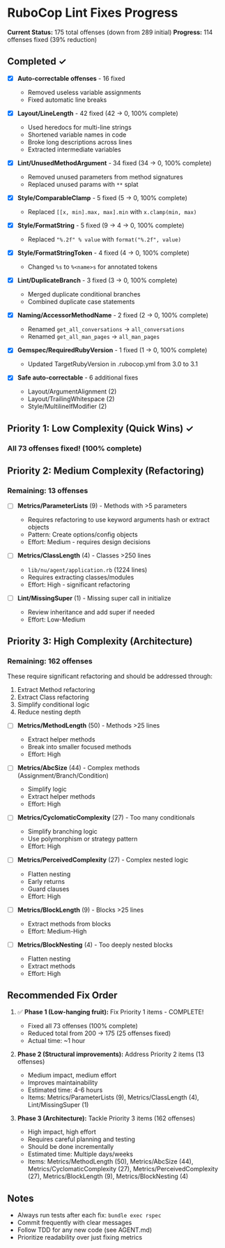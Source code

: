 # RuboCop Lint Fixes Progress

**Current Status:** 175 total offenses (down from 289 initial)
**Progress:** 114 offenses fixed (39% reduction)

## Completed ✓

- [x] **Auto-correctable offenses** - 16 fixed
  - Removed useless variable assignments
  - Fixed automatic line breaks

- [x] **Layout/LineLength** - 42 fixed (42 → 0, 100% complete)
  - Used heredocs for multi-line strings
  - Shortened variable names in code
  - Broke long descriptions across lines
  - Extracted intermediate variables

- [x] **Lint/UnusedMethodArgument** - 34 fixed (34 → 0, 100% complete)
  - Removed unused parameters from method signatures
  - Replaced unused params with `**` splat

- [x] **Style/ComparableClamp** - 5 fixed (5 → 0, 100% complete)
  - Replaced `[[x, min].max, max].min` with `x.clamp(min, max)`

- [x] **Style/FormatString** - 5 fixed (9 → 4 → 0, 100% complete)
  - Replaced `"%.2f" % value` with `format("%.2f", value)`

- [x] **Style/FormatStringToken** - 4 fixed (4 → 0, 100% complete)
  - Changed `%s` to `%<name>s` for annotated tokens

- [x] **Lint/DuplicateBranch** - 3 fixed (3 → 0, 100% complete)
  - Merged duplicate conditional branches
  - Combined duplicate case statements

- [x] **Naming/AccessorMethodName** - 2 fixed (2 → 0, 100% complete)
  - Renamed `get_all_conversations` → `all_conversations`
  - Renamed `get_all_man_pages` → `all_man_pages`

- [x] **Gemspec/RequiredRubyVersion** - 1 fixed (1 → 0, 100% complete)
  - Updated TargetRubyVersion in .rubocop.yml from 3.0 to 3.1

- [x] **Safe auto-correctable** - 6 additional fixes
  - Layout/ArgumentAlignment (2)
  - Layout/TrailingWhitespace (2)
  - Style/MultilineIfModifier (2)

## Priority 1: Low Complexity (Quick Wins) ✓

### All 73 offenses fixed! (100% complete)

## Priority 2: Medium Complexity (Refactoring)

### Remaining: 13 offenses

- [ ] **Metrics/ParameterLists** (9) - Methods with >5 parameters
  - Requires refactoring to use keyword arguments hash or extract objects
  - Pattern: Create options/config objects
  - Effort: Medium - requires design decisions

- [ ] **Metrics/ClassLength** (4) - Classes >250 lines
  - `lib/nu/agent/application.rb` (1224 lines)
  - Requires extracting classes/modules
  - Effort: High - significant refactoring

- [ ] **Lint/MissingSuper** (1) - Missing super call in initialize
  - Review inheritance and add super if needed
  - Effort: Low-Medium

## Priority 3: High Complexity (Architecture)

### Remaining: 162 offenses

These require significant refactoring and should be addressed through:
1. Extract Method refactoring
2. Extract Class refactoring
3. Simplify conditional logic
4. Reduce nesting depth

- [ ] **Metrics/MethodLength** (50) - Methods >25 lines
  - Extract helper methods
  - Break into smaller focused methods
  - Effort: High

- [ ] **Metrics/AbcSize** (44) - Complex methods (Assignment/Branch/Condition)
  - Simplify logic
  - Extract helper methods
  - Effort: High

- [ ] **Metrics/CyclomaticComplexity** (27) - Too many conditionals
  - Simplify branching logic
  - Use polymorphism or strategy pattern
  - Effort: High

- [ ] **Metrics/PerceivedComplexity** (27) - Complex nested logic
  - Flatten nesting
  - Early returns
  - Guard clauses
  - Effort: High

- [ ] **Metrics/BlockLength** (9) - Blocks >25 lines
  - Extract methods from blocks
  - Effort: Medium-High

- [ ] **Metrics/BlockNesting** (4) - Too deeply nested blocks
  - Flatten nesting
  - Extract methods
  - Effort: High

## Recommended Fix Order

1. ✅ **Phase 1 (Low-hanging fruit):** Fix Priority 1 items - COMPLETE!
   - Fixed all 73 offenses (100% complete)
   - Reduced total from 200 → 175 (25 offenses fixed)
   - Actual time: ~1 hour

2. **Phase 2 (Structural improvements):** Address Priority 2 items (13 offenses)
   - Medium impact, medium effort
   - Improves maintainability
   - Estimated time: 4-6 hours
   - Items: Metrics/ParameterLists (9), Metrics/ClassLength (4), Lint/MissingSuper (1)

3. **Phase 3 (Architecture):** Tackle Priority 3 items (162 offenses)
   - High impact, high effort
   - Requires careful planning and testing
   - Should be done incrementally
   - Estimated time: Multiple days/weeks
   - Items: Metrics/MethodLength (50), Metrics/AbcSize (44), Metrics/CyclomaticComplexity (27), Metrics/PerceivedComplexity (27), Metrics/BlockLength (9), Metrics/BlockNesting (4)

## Notes

- Always run tests after each fix: `bundle exec rspec`
- Commit frequently with clear messages
- Follow TDD for any new code (see AGENT.md)
- Prioritize readability over just fixing metrics
